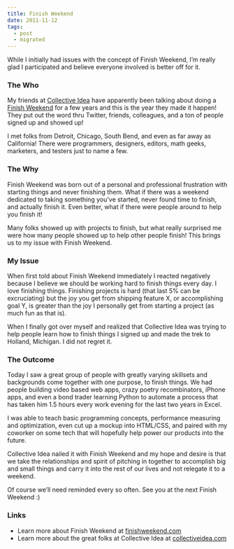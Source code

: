 ```yaml
---
title: Finish Weekend
date: 2011-11-12
tags:
  - post
  - migrated
---
```


While I initially had issues with the concept of Finish Weekend, I’m really glad I participated and believe everyone involved is better off for it.

### The Who

My friends at [Collective Idea](http://collectiveidea.com) have apparently been talking about doing a [Finish Weekend](http://finishweekend.com) for a few years and this is the year they made it happen! They put out the word thru Twitter, friends, colleagues, and a ton of people signed up and showed up!

I met folks from Detroit, Chicago, South Bend, and even as far away as California! There were programmers, designers, editors, math geeks, marketers, and testers just to name a few.

### The Why

Finish Weekend was born out of a personal and professional frustration with starting things and never finishing them. What if there was a weekend dedicated to taking something you’ve started, never found time to finish, and actually finish it. Even better, what if there were people around to help you finish it!

Many folks showed up with projects to finish, but what really surprised me were how many people showed up to help other people finish! This brings us to my issue with Finish Weekend.

### My Issue

When first told about Finish Weekend immediately I reacted negatively because I believe we should be working hard to finish things every day. I love finishing things. Finishing projects is hard (that last 5% can be excruciating) but the joy you get from shipping feature X, or accomplishing goal Y, is greater than the joy I personally get from starting a project (as much fun as that is).

When I finally got over myself and realized that Collective Idea was trying to help people learn how to finish things I signed up and made the trek to Holland, Michigan. I did not regret it.

### The Outcome

Today I saw a great group of people with greatly varying skillsets and backgrounds come together with one purpose, to finish things. We had people building video based web apps, crazy poetry recombinators, iPhone apps, and even a bond trader learning Python to automate a process that has taken him 1.5 hours every work evening for the last two years in Excel.

I was able to teach basic programming concepts, performance measuring and optimization, even cut up a mockup into HTML/CSS, and paired with my coworker on some tech that will hopefully help power our products into the future.

Collective Idea nailed it with Finish Weekend and my hope and desire is that we take the relationships and spirit of pitching in together to accomplish big and small things and carry it into the rest of our lives and not relegate it to a weekend.

Of course we’ll need reminded every so often. See you at the next Finish Weekend :)

### Links

- Learn more about Finish Weekend at [finishweekend.com](http://finishweekend.com)
- Learn more about the great folks at Collective Idea at [collectiveidea.com](http://collectiveidea.com)

